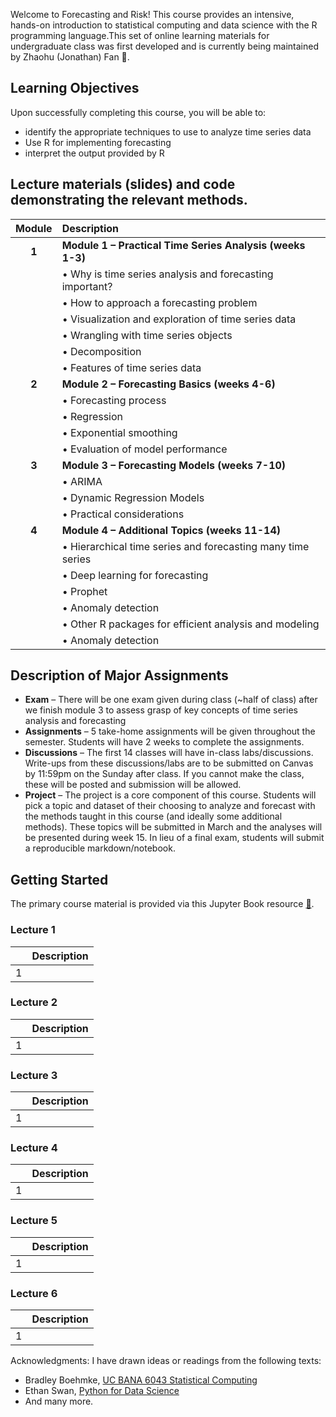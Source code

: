 Welcome to Forecasting and Risk! This course provides an intensive, hands-on introduction to statistical computing and data science with the R programming language.This set of online learning materials for undergraduate class was first developed and is currently being maintained by Zhaohu (Jonathan) Fan 🚀.

<!---Many materials are from [Dr. Yan Yu](https://business.uc.edu/faculty-and-research/departments/obais/faculty/yan-yu.html)’s class notes. --->
<!---Thanks for the contribution from previous Ph.D. students. --->
<!---http://jeffgoldsmith.com/IWAFDA/shortcourse_fosr.html --->
 

## Learning Objectives

Upon successfully completing this course, you will be able to: 

* identify the appropriate techniques to use to analyze time series data 
* Use R for implementing forecasting 
* interpret the output provided by R

## Lecture materials (slides) and code demonstrating the relevant methods.

| Module        | Description                                                         |
|:-------------:|:--------------------------------------------------------------------|
| **1**         | **Module 1 – Practical Time Series Analysis (weeks 1-3)**          |
|               | •	Why is time series analysis and forecasting important?             |
|               | •	How to approach a forecasting problem 
|                        | •	Visualization and exploration of time series data |
|                        | •		Wrangling with time series objects|
|                        |•	Decomposition |
|                        |•	Features of time series data
| **2**         | **Module 2 – Forecasting Basics (weeks 4-6)**          |
|                        |•	Forecasting process
|                        |•	Regression
|                        |•	Exponential smoothing
|                        |•	Evaluation of model performance
| **3**         | **Module 3 – Forecasting Models (weeks 7-10)**          |
|                        |•	ARIMA
|                        |•	Dynamic Regression Models
|                        |•	Practical considerations
| **4**         | **Module 4 – Additional Topics   (weeks 11-14)**          |
|                        |•	Hierarchical time series and forecasting many time series
|                        |•	Deep learning for forecasting
|                        |•	Prophet
|                        |•	Anomaly detection
|                        |•	Other R packages for efficient analysis and modeling
|                        |•	Anomaly detection

## Description of Major Assignments
 - **Exam**  – There will be one exam given during class (~half of class) after we finish module 3 to assess grasp of key concepts of time series analysis and forecasting
 - **Assignments**  – 5 take-home assignments will be given throughout the semester. Students will have 2 weeks to complete the assignments. 
 - **Discussions**  – The first 14 classes will have in-class labs/discussions. Write-ups from these discussions/labs are to be submitted on Canvas by 11:59pm on the   Sunday after class. If you cannot make the class, these will be posted and submission will be allowed.
 - **Project**  – The project is a core component of this course. Students will pick a topic and dataset of their choosing to analyze and forecast with the methods taught in this course (and ideally some additional methods). These topics will be submitted in March and the analyses will be presented during week 15. In lieu of a final exam, students will submit a reproducible markdown/notebook.


## Getting Started

The primary course material is provided via this Jupyter Book resource [:closed_book:](https://bradleyboehmke.github.io/uc-bana-6043/).

### Lecture 1
|              | Description                                                                                     | 
|   :----:     |      :---                                                                                       |      
| 1        |                       |   


### Lecture 2
|              | Description                                                                                     | 
|   :----:     |      :---                                                                                       |      
| 1       |                       |   

### Lecture 3
|              | Description                                                                                     | 
|   :----:     |      :---                                                                                       |      
|1      |                       |   

### Lecture 4
|              | Description                                                                                     | 
|   :----:     |      :---                                                                                       |      
| 1       |                       |   

### Lecture 5
|              | Description                                                                                     | 
|   :----:     |      :---                                                                                       |      
| 1       |                       |   

### Lecture 6
|              | Description                                                                                     | 
|   :----:     |      :---                                                                                       |      
| 1       |                       |   


<!---### Introduction to Data Mining and Python

|              | Description                                                                                     | 
|   :----:     |      :---                                                                                       |      
| 1.A          |  [ Introduction to Data Mining](1_A_Introduction_to_Data_Mining.html)                           |   
| 1.B          | [ Introduction to Python](1_B_Introduction_to_Python.html)                                      |     
| 1.C          | [ Advanced techniques: function and loop](1_C_Advanced_techniques_function_and_loop.html)       |      
| 1.D          | [Introduction to Markdown (optional)](1_D_Introduction_to_Markdown.html)                       |  


### Exploratory Data Analysis

|              | Description                                                                                     | 
|   :----:     |      :---                                                                                       |         
| 2.A          | [Explore and describe dataset](2_A_Explore_and_describe_dataset.html)                           |   
| 2.B          | [Exploratory data analysis by visualization](2_B_Exploratory_Data_Analysis_by_Visualization.html)|     

                              
### Linear Regression, Prediction and Variables Seleciton

|              | Description                                                                                     | 
|   :----:     |      :---                                                                                       |         
| 3.A          |                   [Linear regression and prediction](3_A_Linear_regression_and_prediction.html) |   
| 3.B          | [Subset variable selection](3_B_Subset_Variable_Selection.html)                                                               |     
| 3.C          | [LASSO variable selection](3_C_LASSO_variable_selection.html)                                                                |    
| 3.D          | [Monte Carlo simulation](3_D_Simulation.html)                                                   |     


### Logistic Regression

|              | Description                                                                                     | 
|   :----:     |      :---                                                                                       |          
| 4.A          |         [Logistic regression and prediction](.html)                                             |   
| 4.B          | [Logistic regression and variable selection](html)                                              |     
| 4.C          | [ Logistic Regression for binary classification](html)                                          |    
| 4.D          | [ Logistic regression and ROC](html)                                                            |     

### Cross Validation

|              | Description                                                                                     | 
|   :----:     |      :---                                                                                       |         
| 5.A          |                   [Cross validation](.html)                                                     |   
| 5.B          | [ Cross validation (Logit model)](html)                                                         |     


### Tree Models


|              | Description                                                                                     | 
|   :----:     |      :---                                                                                       |         
| 6.A          |                   [Regression Trees](6_A_Regression_Trees.html)                                                     |   
| 6.B          | [  Classification Trees](html)                                                                  |     


### Advanced Tree Models: Bagging, Random Forests, and Boosting Tree


|              | Description                                                                                     | 
|   :----:     |      :---                                                                                       |         
| 7.A         |                   [Bagging trees](7_A_Bagging_trees.html)                                                         |   
| 7.B         | [Random forests](7_B_Advanced_Tree_Models_–_Random_Forests.html)                                                                           |     
| 7.C      | [ Boosting trees](7C_Advanced_Tree_Models_–_Boosting_Tree.html)                                                                             |    
 

### Nonlinearity, Generalized Additive Models (GAM), and Nonparametric Smoothing

|              | Description                                                                                     | 
|   :----:     |      :---                                                                                       |         
| 8.A         |                   [ Univariate Nonparametric Smoothing](.html)                                   |   
| 8.B         | [Generalized additive model (GAM)](html)                                                         |     


### Neural Network, LDA, and SVM

|              | Description                                                                                     | 
|   :----:     |      :---                                                                                       |         
| 9.A         |                   [Neural network models](9_A_Neural_Networks_Models.html)                                                 |   
| 9.B         |   [Discriminant analysis (Optional)](html)                                                        |     
| 9.C         |   [Support vector machine (SVM) (Optional)](html)                                                 |     



### Unsupervised Learning: Clustering


|              | Description                                                                                     | 
|   :----:     |      :---                                                                                       |         
| 10.A         |                   [Clustering](.html)                                                           |   

### Unsupervised Learning: Association Rules

|              | Description                                                                                     | 
|   :----:     |      :---                                                                                       |         
| 11.A         |                   [Association Rules](.html)                                                    |   

### Other Topics 1: Basic Text Mining


|              | Description                                                                                     | 
|   :----:     |      :---                                                                                       |         
| 12.A         |                   [Basic Text Mining](.html)                                                    |
--->

 <!--- --->	
 <!---

- In Class Exercises 
   - Data Sets: data_chicago.csv, data_delta.csv, data_vote.csv
   - Homework:

- Please check homework in canopy.uc.edu and submit all your homework through Canopy.

- Final Project:House prices in Cincinnati.

Contributors:  
- Zhaohu (Jonathan) Fan, PhD Candidate in Business Analytics, psujohnny@gmail.com.
- Xiaorui Zhu, Ph.D. (2022) Tenure Track Assistant Professor in Business Analytics at Towson University.
--->	
 

Acknowledgments: I have drawn ideas or readings from the following texts:
 - Bradley Boehmke, [UC BANA 6043 Statistical Computing](https://github.com/bradleyboehmke/uc-bana-6043)
 - Ethan Swan, [Python for Data Science](https://github.com/uc-python)
 - And many more.
